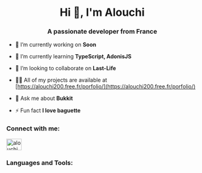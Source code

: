 <h1 align="center">Hi 👋, I'm Alouchi</h1>
<h3 align="center">A passionate developer from France</h3>


- 🔭 I’m currently working on **Soon**

- 🌱 I’m currently learning **TypeScript, AdonisJS**

- 👯 I’m looking to collaborate on **Last-Life**

- 👨‍💻 All of my projects are available at [https://alouchi200.free.fr/porfolio/](https://alouchi200.free.fr/porfolio/)

- 💬 Ask me about **Bukkit**

- ⚡ Fun fact **I love baguette**

<h3 align="left">Connect with me:</h3>
<p align="left">
<a href="https://discord.gg/alouchi" target="blank"><img align="center" src="https://raw.githubusercontent.com/rahuldkjain/github-profile-readme-generator/master/src/images/icons/Social/discord.svg" alt="alouchi" height="30" width="40" /></a>
</p>

<h3 align="left">Languages and Tools:</h3>



